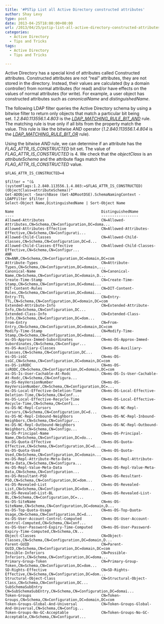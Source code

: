 ```yaml
---
title: '#PSTip List all Active Directory constructed attributes'
author: Shay Levy
type: post
date: 2013-04-25T18:00:00+00:00
url: /2013/04/25/pstip-list-all-active-directory-constructed-attributes/
categories:
  - Active Directory
  - Tips and Tricks
tags:
  - Active Directory
  - Tips and Tricks

---
```

Active Directory has a special kind of attributes called Constructed attributes. Constructed attributes are not &#8220;real&#8221; attributes, they are not stored in the directory. Instead, their values are calculated (by a domain controller) from normal attributes (for read) and/or have effects on the values of normal attributes (for write). For example, a user object has constructed attributes such as _canonicalName_ and _distinguishedName_.

The following LDAP filter queries the Active Directory schema by using a bitwise filter to return only objects that match a particular bit being set. _1.2.840.113556.1.4.803_ is the [_LDAP\_MATCHING\_RULE\_BIT\_AND_][1] rule. The matching rule is true only if all bits from the property match the value. This rule is like the bitwise _AND_ operator (_1.2.840.113556.1.4.804_ is the [_LDAP\_MATCHING\_RULE\_BIT\_OR_][2] rule).

Using the bitwise _AND_ rule, we can determine if an attribute has the _FLAG\_ATTR\_IS_CONSTRUCTED_ bit set. The value of _FLAG\_ATTR\_IS_CONSTRUCTED_ is 4. We check that the _objectClass_ is an _attributeSchema_ and the attribute flags match the _FLAG\_ATTR\_IS_CONSTRUCTED_ value.

```
$FLAG_ATTR_IS_CONSTRUCTED=4

$filter = "(&(systemFlags:1.2.840.113556.1.4.803:=$FLAG_ATTR_IS_CONSTRUCTED)(ObjectClass=attributeSchema))"
Get-ADObject -SearchBase (Get-ADRootDSE).SchemaNamingContext -LDAPFilter $filter |
Select-Object Name,DistinguishedName | Sort-Object Name

Name                                        DistinguishedName
----                                        -----------------
Allowed-Attributes                          CN=Allowed-Attributes,CN=Schema,CN=Configuration,DC=doma...
Allowed-Attributes-Effective                CN=Allowed-Attributes-Effective,CN=Schema,CN=Configurati...
Allowed-Child-Classes                       CN=Allowed-Child-Classes,CN=Schema,CN=Configuration,DC=d...
Allowed-Child-Classes-Effective             CN=Allowed-Child-Classes-Effective,CN=Schema,CN=Configur...
ANR                                         CN=ANR,CN=Schema,CN=Configuration,DC=domain,DC=com
Attribute-Types                             CN=Attribute-Types,CN=Schema,CN=Configuration,DC=domain,...
Canonical-Name                              CN=Canonical-Name,CN=Schema,CN=Configuration,DC=domain,D...
Create-Time-Stamp                           CN=Create-Time-Stamp,CN=Schema,CN=Configuration,DC=domai...
DIT-Content-Rules                           CN=DIT-Content-Rules,CN=Schema,CN=Configuration,DC=domai...
Entry-TTL                                   CN=Entry-TTL,CN=Schema,CN=Configuration,DC=domain,DC=com
Extended-Attribute-Info                     CN=Extended-Attribute-Info,CN=Schema,CN=Configuration,DC...
Extended-Class-Info                         CN=Extended-Class-Info,CN=Schema,CN=Configuration,DC=dom...
From-Entry                                  CN=From-Entry,CN=Schema,CN=Configuration,DC=domain,DC=com
Modify-Time-Stamp                           CN=Modify-Time-Stamp,CN=Schema,CN=Configuration,DC=domai...
ms-DS-Approx-Immed-Subordinates             CN=ms-DS-Approx-Immed-Subordinates,CN=Schema,CN=Configur...
ms-DS-Auxiliary-Classes                     CN=ms-DS-Auxiliary-Classes,CN=Schema,CN=Configuration,DC...
ms-DS-isGC                                  CN=ms-DS-isGC,CN=Schema,CN=Configuration,DC=domain,DC=com
ms-DS-isRODC                                CN=ms-DS-isRODC,CN=Schema,CN=Configuration,DC=domain,DC=com
ms-DS-Is-User-Cachable-At-Rodc              CN=ms-DS-Is-User-Cachable-At-Rodc,CN=Schema,CN=Configura...
ms-DS-KeyVersionNumber                      CN=ms-DS-KeyVersionNumber,CN=Schema,CN=Configuration,DC=...
ms-DS-Local-Effective-Deletion-Time         CN=ms-DS-Local-Effective-Deletion-Time,CN=Schema,CN=Conf...
ms-DS-Local-Effective-Recycle-Time          CN=ms-DS-Local-Effective-Recycle-Time,CN=Schema,CN=Confi...
ms-DS-NC-Repl-Cursors                       CN=ms-DS-NC-Repl-Cursors,CN=Schema,CN=Configuration,DC=d...
ms-DS-NC-Repl-Inbound-Neighbors             CN=ms-DS-NC-Repl-Inbound-Neighbors,CN=Schema,CN=Configur...
ms-DS-NC-Repl-Outbound-Neighbors            CN=ms-DS-NC-Repl-Outbound-Neighbors,CN=Schema,CN=Configu...
ms-DS-Principal-Name                        CN=ms-DS-Principal-Name,CN=Schema,CN=Configuration,DC=do...
ms-DS-Quota-Effective                       CN=ms-DS-Quota-Effective,CN=Schema,CN=Configuration,DC=d...
ms-DS-Quota-Used                            CN=ms-DS-Quota-Used,CN=Schema,CN=Configuration,DC=domain...
ms-DS-Repl-Attribute-Meta-Data              CN=ms-DS-Repl-Attribute-Meta-Data,CN=Schema,CN=Configura...
ms-DS-Repl-Value-Meta-Data                  CN=ms-DS-Repl-Value-Meta-Data,CN=Schema,CN=Configuration...
ms-DS-Resultant-PSO                         CN=ms-DS-Resultant-PSO,CN=Schema,CN=Configuration,DC=dom...
ms-DS-Revealed-List                         CN=ms-DS-Revealed-List,CN=Schema,CN=Configuration,DC=dom...
ms-DS-Revealed-List-BL                      CN=ms-DS-Revealed-List-BL,CN=Schema,CN=Configuration,DC=...
ms-DS-SiteName                              CN=ms-DS-SiteName,CN=Schema,CN=Configuration,DC=domain,D...
ms-DS-Top-Quota-Usage                       CN=ms-DS-Top-Quota-Usage,CN=Schema,CN=Configuration,DC=d...
ms-DS-User-Account-Control-Computed         CN=ms-DS-User-Account-Control-Computed,CN=Schema,CN=Conf...
ms-DS-User-Password-Expiry-Time-Computed    CN=ms-DS-User-Password-Expiry-Time-Computed,CN=Schema,CN...
Object-Classes                              CN=Object-Classes,CN=Schema,CN=Configuration,DC=domain,D...
Parent-GUID                                 CN=Parent-GUID,CN=Schema,CN=Configuration,DC=domain,DC=com
Possible-Inferiors                          CN=Possible-Inferiors,CN=Schema,CN=Configuration,DC=doma...
Primary-Group-Token                         CN=Primary-Group-Token,CN=Schema,CN=Configuration,DC=dom...
SD-Rights-Effective                         CN=SD-Rights-Effective,CN=Schema,CN=Configuration,DC=dom...
Structural-Object-Class                     CN=Structural-Object-Class,CN=Schema,CN=Configuration,DC...
SubSchemaSubEntry                           CN=SubSchemaSubEntry,CN=Schema,CN=Configuration,DC=domai...
Token-Groups                                CN=Token-Groups,CN=Schema,CN=Configuration,DC=domain,DC=com
Token-Groups-Global-And-Universal           CN=Token-Groups-Global-And-Universal,CN=Schema,CN=Config...
Token-Groups-No-GC-Acceptable               CN=Token-Groups-No-GC-Acceptable,CN=Schema,CN=Configurat...
```

[1]: http://msdn.microsoft.com/en-us/library/cc223368.aspx
[2]: http://msdn.microsoft.com/en-us/library/cc223369.aspx